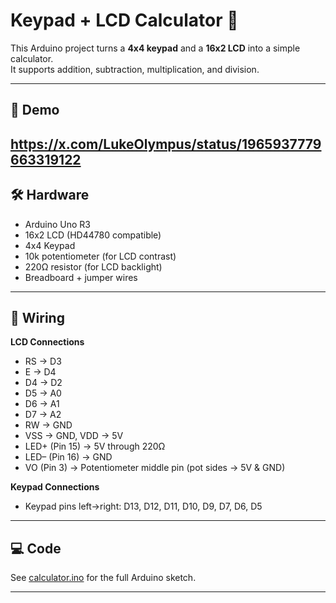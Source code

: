 # Keypad + LCD Calculator 🔢

This Arduino project turns a **4x4 keypad** and a **16x2 LCD** into a simple calculator.  
It supports addition, subtraction, multiplication, and division.  

---

## 📸 Demo
https://x.com/LukeOlympus/status/1965937779663319122
---

## 🛠 Hardware
- Arduino Uno R3  
- 16x2 LCD (HD44780 compatible)  
- 4x4 Keypad  
- 10k potentiometer (for LCD contrast)  
- 220Ω resistor (for LCD backlight)  
- Breadboard + jumper wires  

---

## 🔌 Wiring
**LCD Connections**  
- RS → D3  
- E  → D4  
- D4 → D2  
- D5 → A0  
- D6 → A1  
- D7 → A2  
- RW → GND  
- VSS → GND, VDD → 5V  
- LED+ (Pin 15) → 5V through 220Ω  
- LED– (Pin 16) → GND  
- VO (Pin 3) → Potentiometer middle pin (pot sides → 5V & GND)  

**Keypad Connections**  
- Keypad pins left→right: D13, D12, D11, D10, D9, D7, D6, D5  

---

## 💻 Code
See [calculator.ino](calculator.ino) for the full Arduino sketch.  

---


